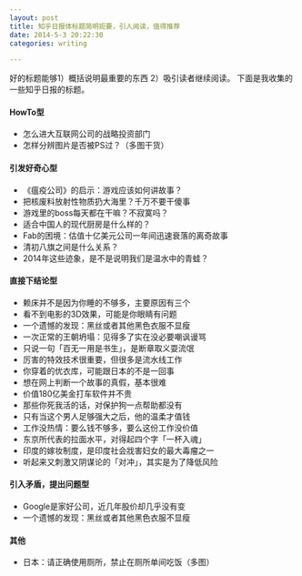 ```yaml
---
layout: post
title: 知乎日报体标题简明扼要，引人阅读，值得推荐
date: 2014-5-3 20:22:30
categories: writing

---
```


好的标题能够1）概括说明最重要的东西 2）吸引读者继续阅读。 下面是我收集的一些知乎日报的标题。


#### HowTo型
* 怎么进大互联网公司的战略投资部门
* 怎样分辨图片是否被PS过？（多图干货）


#### 引发好奇心型
* 《瘟疫公司》的启示：游戏应该如何讲故事？
* 把核废料放射性物质扔大海里？千万不要干傻事
* 游戏里的boss每天都在干嘛？不寂寞吗？
* 适合中国人的现代厨房是什么样的？
* Fab的困境：估值十亿美元公司一年间迅速衰落的离奇故事
* 清初八旗之间是什么关系？
* 2014年这些迹象，是不是说明我们是温水中的青蛙？


#### 直接下结论型
* 赖床并不是因为你睡的不够多，主要原因有三个
* 看不到电影的3D效果，可能是你眼睛有问题
* 一个遗憾的发现：黑丝或者其他黑色衣服不显瘦
* 一次正常的王朝坍塌：见得多了实在没必要嘲讽谩骂
* 只说一句「百无一用是书生」，是断章取义耍流氓
* 厉害的特效技术很重要，但很多是流水线工作
* 你穿着的优衣库，可能跟日本的不是一回事
* 想在网上判断一个故事的真假，基本很难
* 价值180亿美金打车软件并不贵
* 那些你死我活的话，对保护狗一点帮助都没有
* 只有当这个男人足够强大之后，他的温柔才值钱
* 工作没热情：要么钱不够多，要么这份工作没价值
* 东京所代表的拉面水平，对得起四个字「一杯入魂」
* 印度的嫁妆制度，是印度社会戕害妇女的最大毒瘤之一
* 听起来又刺激又阴谋论的「对冲」，其实是为了降低风险


#### 引入矛盾，提出问题型
* Google是家好公司，近几年股价却几乎没有变
* 一个遗憾的发现：黑丝或者其他黑色衣服不显瘦

#### 其他
* 日本：请正确使用厕所，禁止在厕所单间吃饭（多图）



